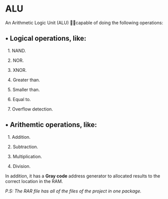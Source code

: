 # ALU
 An Arithmetic Logic Unit (ALU) 👨‍💻capable of doing the following operations:

## • **Logical operations, like:**
  
  1. NAND.
  
  2. NOR.
  
  3. XNOR.

  4. Greater than.
  
  5. Smaller than.
  
  6. Equal to.
  
  7. Overflow detection.
  

## • **Arithemtic operations, like:**
  
  1. Addition.
  
  2. Subtraction.
  
  3. Multiplication.
  
  4. Division.

  In addition, it has a **Gray code** address generator to allocated results to the correct location in the RAM.

  *P.S: The RAR file has all of the files of the project in one package.*
